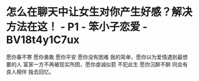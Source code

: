 # 怎么在聊天中让女生对你产生好感？解决方法在这！ - P1 - 笨小子恋爱 - BV18t4y1C7ux

愿你春不寒 愿你勇敢 愿你平安 愿你没有困难 我的简单，愿你以为爱情遇到最想要的人 富家一方不再被现实所困，愿你虔诚似箭 不犯此生 愿你沉醉不醉 同会有良人相伴 独去回忆。

